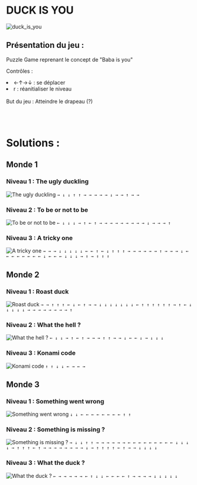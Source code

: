 # DUCK IS YOU
![duck_is_you](images/duck_is_you.png)
## Présentation du jeu :
Puzzle Game reprenant le concept de "Baba is you"

Contrôles :
<li>←↑→↓ : se déplacer</li>
<li>r : réanitialiser le niveau</li>
<br>
But du jeu :
Atteindre le drapeau (?)

<br><br>

# Solutions :

## Monde 1

### Niveau 1 : The ugly duckling
![The ugly duckling](images/level1-1.gif)
`→ ↓ ↓ ↑ ↑ → → → → → ↓ → → ↑ → → `

### Niveau 2 : To be or not to be
![To be or not to be](images/level1-2.gif)
`← ↓ ↓ ↓ → ↑ ← ↑ → → → → → → → → → ↓ → → → ↑`

### Niveau 3 : A tricky one
![A tricky one](images/level1-3.gif)
`→ → → ↓ ↓ ↓ ↓ ↓ ← ← ↑ ← ↓ ↑ ↑ ↑ → → → → → → ↑ → → → ↓ ← ← ← ← ← ← ← ← ↓ ← ← ← ↓ ↓ ↓ → ↑ → ↑ ↑ ↑`

## Monde 2

### Niveau 1 : Roast duck
![Roast duck](images/level2-1.gif)
`→ → ↑ ↑ ↑ ← ↓ ← ↑ → → ↓ ↓ ↓ ↓ ↓ ↓ ↓ ← ↑ ↑ ↑ ↑ ↑ ↑ → ↑ ← ↓ ↓ ↓ ↓ ↓ → → → → → → → → ↑`

### Niveau 2 : What the hell ?
![What the hell ?](images/level2-2.gif)
`← ↓ ↓ → ↑ ← ↑ → → → ↑ ↑ → → ↓ ← ← ↓ → ↓ ↓ ↓`

### Niveau 3 : Konami code<br>
![Konami code](images/level2-3.gif)
`↑ ↑ ↓ ↓ ← → ← →`

## Monde 3

### Niveau 1 : Something went wrong
![Something went wrong](images/level3-1.gif)
`↓ ↓ ← ← ← ← ← ← ← ← ↑ ↑`

### Niveau 2 : Something is missing ?
![Something is missing ?](images/level3-2.gif)
`→ ↓ ↓ ↑ ↑ → → → → → → ← ← ← ← ← ← ← ← ← ↓ ↓ ↓ ↓ → ↑ ↑ ↑ ← ↑ → → → → → → → → ↓ → ↑ ↑ ↑ ↑ ← ↑ → → ↓ ↓ ↓ ↓`

### Niveau 3 : What the duck ?
![What the duck ?](images/level3-3.gif)
`← → → → → → ← ↑ ↓ ↓ ← ← ← ← ↑ → → → → ↓ ↓ ↓ ↓ ↓`